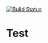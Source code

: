 [![Build Status](https://dev.azure.com/prabakaranrajendran/Main/_apis/build/status/praba1986.Test)](https://dev.azure.com/prabakaranrajendran/Main/_build/latest?definitionId=3)
# Test

